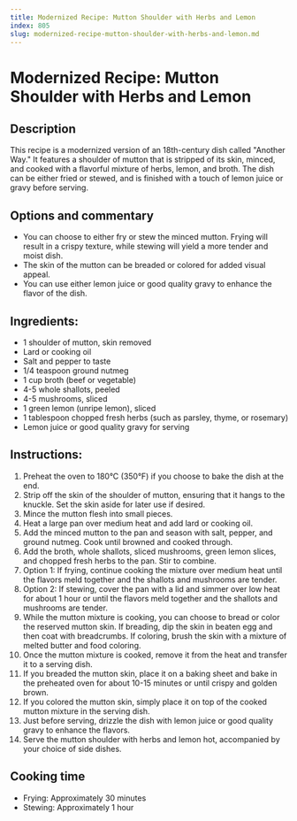 ```yaml
---
title: Modernized Recipe: Mutton Shoulder with Herbs and Lemon
index: 805
slug: modernized-recipe-mutton-shoulder-with-herbs-and-lemon.md
---
```


# Modernized Recipe: Mutton Shoulder with Herbs and Lemon

## Description
This recipe is a modernized version of an 18th-century dish called "Another Way." It features a shoulder of mutton that is stripped of its skin, minced, and cooked with a flavorful mixture of herbs, lemon, and broth. The dish can be either fried or stewed, and is finished with a touch of lemon juice or gravy before serving.

## Options and commentary
- You can choose to either fry or stew the minced mutton. Frying will result in a crispy texture, while stewing will yield a more tender and moist dish.
- The skin of the mutton can be breaded or colored for added visual appeal.
- You can use either lemon juice or good quality gravy to enhance the flavor of the dish.

## Ingredients:
- 1 shoulder of mutton, skin removed
- Lard or cooking oil
- Salt and pepper to taste
- 1/4 teaspoon ground nutmeg
- 1 cup broth (beef or vegetable)
- 4-5 whole shallots, peeled
- 4-5 mushrooms, sliced
- 1 green lemon (unripe lemon), sliced
- 1 tablespoon chopped fresh herbs (such as parsley, thyme, or rosemary)
- Lemon juice or good quality gravy for serving

## Instructions:
1. Preheat the oven to 180°C (350°F) if you choose to bake the dish at the end.
2. Strip off the skin of the shoulder of mutton, ensuring that it hangs to the knuckle. Set the skin aside for later use if desired.
3. Mince the mutton flesh into small pieces.
4. Heat a large pan over medium heat and add lard or cooking oil.
5. Add the minced mutton to the pan and season with salt, pepper, and ground nutmeg. Cook until browned and cooked through.
6. Add the broth, whole shallots, sliced mushrooms, green lemon slices, and chopped fresh herbs to the pan. Stir to combine.
7. Option 1: If frying, continue cooking the mixture over medium heat until the flavors meld together and the shallots and mushrooms are tender.
8. Option 2: If stewing, cover the pan with a lid and simmer over low heat for about 1 hour or until the flavors meld together and the shallots and mushrooms are tender.
9. While the mutton mixture is cooking, you can choose to bread or color the reserved mutton skin. If breading, dip the skin in beaten egg and then coat with breadcrumbs. If coloring, brush the skin with a mixture of melted butter and food coloring.
10. Once the mutton mixture is cooked, remove it from the heat and transfer it to a serving dish.
11. If you breaded the mutton skin, place it on a baking sheet and bake in the preheated oven for about 10-15 minutes or until crispy and golden brown.
12. If you colored the mutton skin, simply place it on top of the cooked mutton mixture in the serving dish.
13. Just before serving, drizzle the dish with lemon juice or good quality gravy to enhance the flavors.
14. Serve the mutton shoulder with herbs and lemon hot, accompanied by your choice of side dishes.

## Cooking time
- Frying: Approximately 30 minutes
- Stewing: Approximately 1 hour